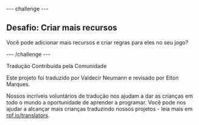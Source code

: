 --- challenge ---

## Desafio: Criar mais recursos

Você pode adicionar mais recursos e criar regras para eles no seu jogo?

--- /challenge ---

Tradução Contribuída pela Comunidade

Este projeto foi traduzido por Valdecir Neumann e revisado por Elton Marques.

Nossos incríveis voluntários de tradução nos ajudam a dar as crianças em todo o mundo a oportunidade de aprender a programar. Você pode nos ajudar a alcançar mais crianças traduzindo nossos projetos - leia mais em [rpf.io/translators](https://rpf.io/translators).